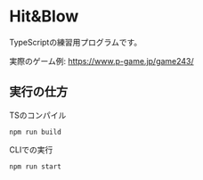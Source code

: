 # Hit&Blow
TypeScriptの練習用プログラムです。

実際のゲーム例:
https://www.p-game.jp/game243/

## 実行の仕方
TSのコンパイル
```
npm run build
```

CLIでの実行
```
npm run start
```
